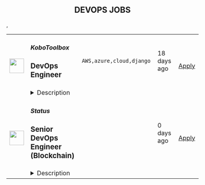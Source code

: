 <div align="center"><h2>DEVOPS JOBS</h2></div><table><tr>
                <td width="100" height="100" rowspan="2">
                    <img src="https://remotive.com/job/1909405/logo" width="38px" height="auto">
                </td>
                <td width="300">
                    <h5>KoboToolbox</h5>
                    <h3>DevOps Engineer</h3>
                </td>
                <td width="300">
                    <code>AWS,azure,cloud,django</code>
                </td>
                <td width="200">
                <text>18 days ago</text>
                </td>
                <td width="100" rowspan="2">
                <a href="https://remotive.com/remote-jobs/design/devops-engineer-1909405" align="right" target="_blank">Apply</a>
                </td>
            </tr>
            <tr>
                <td colspan="3">
                <details><summary>Description</summary>
                <p><strong>Location:</strong> Remote<br><strong>Availability:</strong> 35-40 hours per week<br><strong>Working hours:</strong> Non-US East business hours<br><strong>Reporting to:</strong> DevOps Lead</p>
<p> </p>
<p><a href="http://www.kobotoolbox.org/" rel="nofollow">KoboToolbox</a> has an immediate opening for a highly skilled and motivated DevOps Engineer to fill a full-time position of approximately 35-40 hours per week, ideally for a commitment of at least 1 year. As a member of our team, you will contribute directly to developing code and infrastructure used by over 14,000 nonprofit organizations around the world who collect more than 20 million surveys a month to create data-driven change.</p>
<p>You will play a crucial role in managing our AWS and Azure infrastructure, ensuring optimal performance, reliability, and security of our systems. The ideal candidate will develop a comprehensive understanding of our codebase and how it runs, enabling them to proactively respond to complex issues and prevent future ones.</p>
<p>If you’re passionate about leveraging technology to make a positive impact, we want to hear from you!</p>
<p>Important: To support the global distribution of our users, we are looking for a candidate whose work hours align with either Central European, Eastern European, or New Zealand / Australian Eastern time zones. To facilitate real-time team collaboration when required, some overlap with US Eastern Time will also be needed.</p>
<p>Responsibilities</p>
<ul style="">
<li style="">Manage AWS infrastructure using tools such as Terraform/OpenTofu to provision, configure, and maintain cloud resources efficiently.</li>
<li style="">Respond promptly to outages and incidents, implementing effective solutions to minimize downtime and ensure service continuity.</li>
<li style="">Engage in on-call hours with 1 hour response time, at additional compensation.</li>
<li style="">Collaborate with development teams to automate CI/CD pipelines, streamline deployment processes, and improve release management.</li>
<li style="">Monitor site analytics, including performance, usage, and error metrics, to identify areas for optimization and enhance user experience.</li>
<li style="">Work closely with developers to implement SysAdmin objectives, such as optimizing database queries and improving system performance.</li>
<li style="">Review AWS budgets and implement cost saving strategies such as AWS savings plans.</li>
<li style="">Engage in coding projects to automate and meet DevOps goals.</li>
<li style="">Maintain infrastructure documentation.</li>
<li style="">Mentor staff learning to interact with systems.</li>
</ul>
<p> </p>
<p><br><br><strong>Requirements</strong><br><br>Required Qualifications</p>
<ul style="">
<li style="">Proven experience managing infrastructure in a production environment.</li>
<li style="">Proficiency with Infrastructure as Code tools such as Terraform.</li>
<li style="">Strong understanding of CI/CD principles and experience implementing automation pipelines.</li>
<li style="">Familiarity with site analytics tools for performance monitoring and error tracking.</li>
<li style="">Knowledge of database administration and optimization techniques.</li>
<li style="">Passion for supporting data-driven social impact through open source technology.</li>
<li style="">Solid programming skills with proficiency in scripting languages (e.g., Python, Bash).</li>
<li style="">Excellent problem-solving skills and ability to troubleshoot complex technical issues.</li>
<li style="">Ability to break apart high level goals into specific tasks.</li>
<li style="">Strong communication and collaboration skills.</li>
<li style="">Ability to work effectively in a team environment.</li>
<li style="">Proficiency with spoken and written English.</li>
</ul>
<p>Preferred Qualifications</p>
<ul style="">
<li style="">Bachelor’s degree in Computer Science, Engineering, or related field.</li>
<li style="">Experience working in a nonprofit or mission-driven organization.</li>
<li style="">Familiarity with Docker and container orchestration tools (e.g., Kubernetes).</li>
<li style="">Experience with Django, React, Postgres, Redis, and Mongo.</li>
<li style="">Python programming experience.</li>
<li style="">Understanding of security best practices for cloud environments.</li>
<li style="">Experience with agile methodologies and working in cross-functional teams.</li>
</ul>
<p> </p>
<p><br><br><strong>Benefits</strong><br><br></p>
<ul style="">
<li style="">Genuine Impact: Contribute directly to projects that impact millions of people around the world globally, working alongside the largest international humanitarian organizations as well as thousands of national and small community based partners in 200 countries.</li>
<li style="">Meaningful Work Environment: Join a team that believes work should be meaningful as well as fun, tackling global challenges through innovative data collection and management tools with a proven impact for lasting change.</li>
<li style="">Diverse Team: Be part of an amazing, progressive, and globally diverse team that values diversity, equity, and inclusion across all spectrums.</li>
<li style="">Flexible Work Culture: Enjoy mutual flexibility, the option for a 4-day workweek, and supported by a culture that prioritizes work-life balance.</li>
<li style="">Professional Development: Benefit from generous professional development options.</li>
</ul>
<img src="https://remotive.com/job/track/1909405/blank.gif?source=public_api" alt=""/>
                </details>
                </td>
            </tr>,<tr>
                <td width="100" height="100" rowspan="2">
                    <img src="https://pbs.twimg.com/profile_images/966759182589308928/s5rZXoWk_400x400.jpg" width="38px" height="auto">
                </td>
                <td width="300">
                    <h5>Status</h5>
                    <h3>Senior DevOps Engineer (Blockchain)</h3>
                </td>
                <td width="300">
                    <code></code>
                </td>
                <td width="200">
                <text>0 days ago</text>
                </td>
                <td width="100" rowspan="2">
                <a href="https://boards.greenhouse.io/embed/job_app?for=status72&token=5911639&b=https%3A%2F%2Fjobs.status.im%2F" align="right" target="_blank">Apply</a>
                </td>
            </tr>
            <tr>
                <td colspan="3">
                <details><summary>Description</summary>
                
    <div class="content-intro"><p style="text-align: justify;"><strong>About Status</strong></p>
<p style="text-align: justify;"><span style="font-weight: 400;">Status is building the tools and infrastructure for the advancement of a secure, private, and open web3.&nbsp;</span></p>
<p style="text-align: justify;"><span style="font-weight: 400;">With the high level goals of preserving the right to privacy, mitigating the risk of censorship, and promoting economic trade in a transparent, open manner, Status is building a community where anyone is welcome to join and contribute.</span></p>
<p style="text-align: justify;"><span style="font-weight: 400;">As an organization, Status seeks to push the web3 ecosystem forward through research, creation of developer tools, and support of the open source community.&nbsp;</span></p>
<p style="text-align: justify;"><span style="font-weight: 400;">As a product, Status is an open source, Ethereum-based app that gives users the power to chat, transact, and access a revolutionary world of Apps on the decentralized web. But Status is also building foundational infrastructure for the whole Ethereum ecosystem, including the Nimbus ETH 1.0 and 2.0 clients, the Keycard hardware wallet, and the Waku messaging protocol, the p2p communication layer for Web3.</span></p>
<p style="text-align: justify;"><span style="font-weight: 400;">As a team, Status has been completely distributed since inception. Our team is currently 200+ core contributors strong, and welcomes a growing number of community members from all walks of life, scattered all around the globe.&nbsp;</span></p>
<p style="text-align: justify;"><span style="font-weight: 400;">We care deeply about open source, and our organizational structure has minimal hierarchy and no fixed work hours. We believe in working with a high degree of autonomy while supporting the organization's priorities.</span></p></div>

    <div class="careers-block__trix external-panel text-left">
<p></p>
<p><strong>The role</strong></p>
<p>DevOps is a buzzword, but it's also generic enough to encompass the breadth of tasks required in supporting development teams. There are many ways to make the lives of developers easier, and everyone has their own best way, which also means every team has their own way. There is no perfect way to make everyone happy with the same thing.</p>
<p>Supporting developers involves debugging obscure bash scripts from years ago that nobody remembers. It means biting on a piece of wood and using data formats turned programming languages like YAML to configure CI jobs. It means tracking down minute differences between releases of packages and libraries causing unexpected crashes. It means rewriting the same Dockerfile for the 5th time to allow a project to use one more obscure library. Or tracking down absurd race conditions of multi-threaded tests running in parallel on the same host. Or pulling your hair out at a bug only to realize it works fine after the CI worker host is restarted.</p>
<p>But fundamentally it means wrestling it all into submission and making it run smoothly... at least for as long as you're there.</p>
<p>If you have the guts to fight against entropy and deterioration of the reality we inhabit, then you just might also be crazy enough to enjoy the struggle while it lasts, and appreciate the eventual fruits of our labour, if you value privacy, freedom, and transparency. You might even make some money, and learn a bit from all the exceptional engineers working here.</p>
<p>&nbsp;</p>
<p><strong>Who you are</strong></p>
<p>You have strong Linux Fundamentals:</p>
<ul>
<li>Distros and package managers</li>
<li>Good understanding of process management</li>
</ul>
<p>You have programming experience:</p>
<ul>
<li>At least a few languages and showing the ability to learn</li>
<li>Bash as a minimum; Python would be helpful&nbsp;</li>
</ul>
<p>You have experience in Continuous Integration:</p>
<ul>
<li>Jenkins CI - Pipelines are written in Groovy</li>
<li>GitHub Actions - PR builds, mostly</li>
</ul>
<p>You have experience in Security:</p>
<ul>
<li>Good understanding of OpenSSH</li>
<li>GnuPG for encryption of secrets and backups</li>
</ul>
<p><span class="hljs-strong">Distributed Systems:</span></p>
<ul>
<li>Experience running Ethereum nodes</li>
<li>Knowledge of Layer 2 scaling solutions</li>
</ul>
<p>&nbsp;</p>
<p><strong>Compensation</strong></p>
<p>We are happy to pay in any mix of fiat/crypto.</p>
<p>&nbsp;</p>
<p><strong>Hiring process</strong></p>
<ol>
<li>Interview with the&nbsp;Talent team</li>
<li>Paid task</li>
<li>Technical interview with Head of Infra</li>
</ol>
<p><em>[The</em>&nbsp;<em>steps may change along the way if we see it makes sense to adapt the interview stages, so please consider the above as a guideline]</em></p>
<p></p>
<p>&nbsp;</p>
</div>

    

    

                </details>
                </td>
            </tr></table>